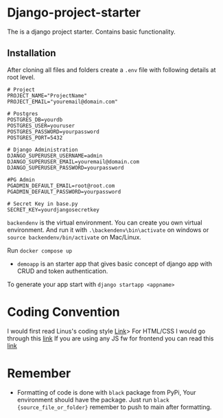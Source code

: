 # Django-project-starter

The is a django project starter. Contains basic functionality.

## Installation

After cloning all files and folders create a `.env` file with following details at root level.

```
# Project
PROJECT_NAME="ProjectName"
PROJECT_EMAIL="youremail@domain.com"

# Postgres
POSTGRES_DB=yourdb
POSTGRES_USER=youruser
POSTGRES_PASSWORD=yourpassword
POSTGRES_PORT=5432

# Django Administration
DJANGO_SUPERUSER_USERNAME=admin
DJANGO_SUPERUSER_EMAIL=youremail@domain.com
DJANGO_SUPERUSER_PASSWORD=yourpassword

#PG Admin
PGADMIN_DEFAULT_EMAIL=root@root.com
PGADMIN_DEFAULT_PASSWORD=yourpassword

# Secret Key in base.py
SECRET_KEY=yourdjangosecretkey
```
`backendenv` is the virtual environment. You can create you own virtual environment. And run it with `.\backendenv\bin\activate` on windows or `source backendenv/bin/activate` on Mac/Linux.

Run `docker compose up`

- `demoapp` is an starter app that gives basic concept of django app with CRUD and token authentication.

To generate your app start with `django startapp <appname>`

# Coding Convention

I would first read Linus's coding style [Link](chrome-extension://efaidnbmnnnibpcajpcglclefindmkaj/<https://slurm.schedmd.com/coding_style.pdf)>
For HTML/CSS I would go through this [link](https://google.github.io/styleguide/htmlcssguide.html#Background)
If you are using any JS fw for frontend you can read this [link](https://github.com/ryanmcdermott/clean-code-javascript)

# Remember

- Formatting of code is done with `black` package from PyPi, Your environment should have the package. Just run `black {source_file_or_folder}` remember to push to main after formatting.
